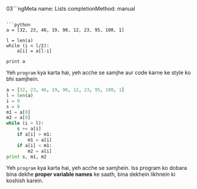 03```ngMeta
name: Lists
completionMethod: manual
```

```python
a = [32, 23, 46, 19, 90, 12, 23, 95, 100, 1]

l = len(a)
while (i < l/2):
    a[i] = a[l-i]

print a
```

Yeh `program` kya karta hai, yeh acche se samjhe aur code karne ke style ko bhi samjhein.


```python
a = [32, 23, 46, 19, 90, 12, 23, 95, 100, 1]
l = len(a)
i = 0
s = 0
m1 = a[0]
m2 = a[0]
while (i < l):
    s += a[i]
    if a[i] > m1:
        m1 = a[i]
    if a[i] < m1:
        m2 = a[i]
print s, m1, m2
```

Yeh `program` kya karta hai, yeh acche se samjhein. Iss program ko dobara bina dekhe **proper variable names** ke saath, bina dekhein likhnein ki koshish karein.